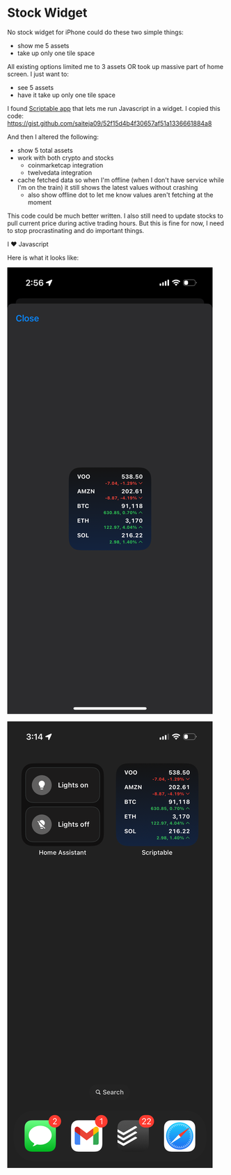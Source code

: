 # Stock Widget

No stock widget for iPhone could do these two simple things:

- show me 5 assets
- take up only one tile space

All existing options limited me to 3 assets OR took up massive part of home screen. I just want to:

- see 5 assets
- have it take up only one tile space

I found [Scriptable app](https://scriptable.app/) that lets me run Javascript in a widget. I copied this code: https://gist.github.com/saiteja09/52f15d4b4f30657af51a1336661884a8

And then I altered the following:

- show 5 total assets
- work with both crypto and stocks
  - coinmarketcap integration
  - twelvedata integration
- cache fetched data so when I'm offline (when I don't have service while I'm on the train) it still shows the latest values without crashing
  - also show offline dot to let me know values aren't fetching at the moment

This code could be much better written. I also still need to update stocks to pull current price during active trading hours. But this is fine for now, I need to stop procrastinating and do important things.

I ❤️ Javascript

Here is what it looks like:

![](./screenshot.PNG)

![](./home.PNG)

